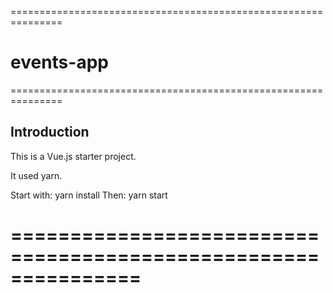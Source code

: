 ===============================================================
# events-app
===============================================================

<h2>Introduction</h2>

This is a Vue.js starter project.

It used yarn.

Start with:
    yarn install
Then:
    yarn start

===============================================================
===============